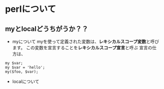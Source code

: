 # perlについて

## myとlocalどうちがうか？？
  - myについて
  myを使って定義された変数は、**レキシカルスコープ変数**と呼びます。
  この変数を宣言することを**レキシカルスコープ宣言**と呼ぶ
  宣言の仕方は、
  ```
  my $var;
  my $var = 'hello';
  my($foo, $var);
  ```
  - localについて
